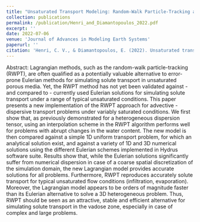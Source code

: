```yaml
---
title: "Unsaturated Transport Modeling: Random-Walk Particle-Tracking as a Numerical-Dispersion Free and Efficient Alternative to Eulerian Methods"
collection: publications
permalink: /publication/Henri_and_Diamantopoulos_2022.pdf
excerpt: ''
date: 2022-07-06
venue: 'Journal of Advances in Modeling Earth Systems'
paperurl: ''
citation: 'Henri, C. V., & Diamantopoulos, E. (2022). Unsaturated transport modeling: Random-walk particle-tracking as a numerical-dispersion free and efficient alternative to Eulerian methods. Journal of Advances in Modeling Earth Systems, 14, e2021MS002812. https://doi.org/10.1029/2021MS002812'
---
```


Abstract: 
Lagrangian methods, such as the random-walk particle-tracking (RWPT), are often qualified as a potentially valuable alternative to error-prone Eulerian methods for simulating solute transport in unsaturated porous media. Yet, the RWPT method has not yet been validated against - and compared to - currently used Eulerian solutions for simulating solute transport under a range of typical unsaturated conditions. This paper presents a new implementation of the RWPT approach for advective - dispersive transport problems under variably saturated conditions. We first show that, as previously demonstrated for a heterogeneous dispersion tensor, using an interpolation scheme in the RWPT algorithm performs well for problems with abrupt changes in the water content. The new model is then compared against a simple 1D uniform transport problem, for which an analytical solution exist, and against a variety of 1D and 3D numerical solutions using the different Eulerian schemes implemented in Hydrus software suite. Results show that, while the Eulerian solutions significantly suffer from numerical dispersion in case of a coarse spatial discretization of the simulation domain, the new Lagrangian model provides accurate solutions for all problems. Furthermore, RWPT reproduces accurately solute transport for typical unsaturated flow conditions (infiltration, evaporation). Moreover, the Lagrangian model appears to be orders of magnitude faster than its Eulerian alternative to solve a 3D heterogeneous problem. Thus, RWPT should be seen as an attractive, stable and efficient alternative for simulating solute transport in the vadose zone, especially in case of complex and large problems.


